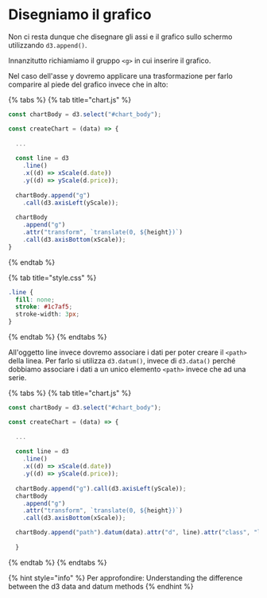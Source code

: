 # Disegniamo il grafico

Non ci resta dunque che disegnare gli assi e il grafico sullo schermo utilizzando `d3.append()`.

Innanzitutto richiamiamo il gruppo `<g>` in cui inserire il grafico.

Nel caso dell'asse y dovremo applicare una trasformazione per farlo comparire al piede del grafico invece che in alto:

{% tabs %}
{% tab title="chart.js" %}
```javascript
const chartBody = d3.select("#chart_body");

const createChart = (data) => {
   
  ...
  
  const line = d3
    .line()
    .x((d) => xScale(d.date))
    .y((d) => yScale(d.price));
    
  chartBody.append("g")
    .call(d3.axisLeft(yScale));
  
  chartBody
    .append("g")
    .attr("transform", `translate(0, ${height})`)
    .call(d3.axisBottom(xScale));
}
```
{% endtab %}

{% tab title="style.css" %}
```css
.line {
  fill: none;
  stroke: #1c7af5;
  stroke-width: 3px;
}
```
{% endtab %}
{% endtabs %}

All'oggetto line invece dovremo associare i dati per poter creare il `<path>` della linea. Per farlo si utilizza `d3.datum()`, invece di `d3.data()` perché dobbiamo associare i dati a un unico elemento  `<path>` invece che ad una serie.&#x20;

{% tabs %}
{% tab title="chart.js" %}
```javascript
const chartBody = d3.select("#chart_body");

const createChart = (data) => {
   
  ...
  
  const line = d3
    .line()
    .x((d) => xScale(d.date))
    .y((d) => yScale(d.price));
    
  chartBody.append("g").call(d3.axisLeft(yScale));
  chartBody
    .append("g")
    .attr("transform", `translate(0, ${height})`)
    .call(d3.axisBottom(xScale));

  chartBody.append("path").datum(data).attr("d", line).attr("class", "line");
  
  }
```
{% endtab %}
{% endtabs %}

{% hint style="info" %}
Per approfondire: Understanding the difference between the d3 data and datum methods
{% endhint %}
